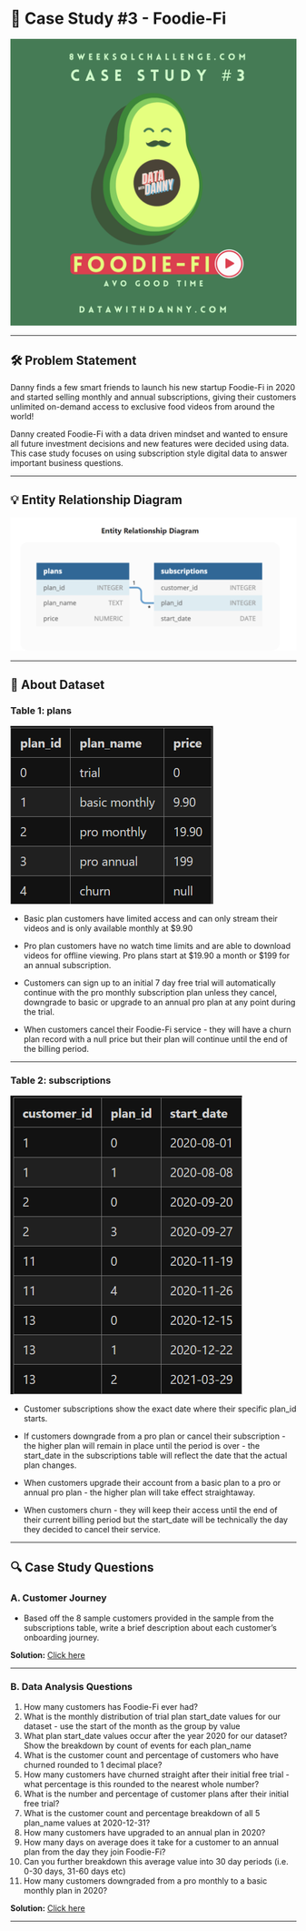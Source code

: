 # 🌽 Case Study #3 - Foodie-Fi

![App Screenshot](https://raw.githubusercontent.com/Akhand-p-singh/8-Week-SQL-Challenge/master/Images/Case%20Study%203.png)
  

---
## 🛠️ Problem Statement
Danny finds a few smart friends to launch his new startup Foodie-Fi in 2020 and started selling monthly and annual subscriptions, giving their customers unlimited on-demand access to exclusive food videos from around the world!

Danny created Foodie-Fi with a data driven mindset and wanted to ensure all future investment decisions and new features were decided using data. This case study focuses on using subscription style digital data to answer important business questions.

---
## 💡 Entity Relationship Diagram

![App Screenshot](https://raw.githubusercontent.com/Akhand-p-singh/8-Week-SQL-Challenge/master/Images/er3.png)

----

## 💾 About Dataset


### Table 1: plans 

![App Screenshot](https://raw.githubusercontent.com/Akhand-p-singh/8-Week-SQL-Challenge/master/Images/Table%20image/3.%20plans.png)

* Basic plan customers have limited access and can only stream their videos and is only available monthly at $9.90

* Pro plan customers have no watch time limits and are able to download videos for offline viewing. Pro plans start at $19.90 a month or $199 for an annual subscription.

* Customers can sign up to an initial 7 day free trial will automatically continue with the pro monthly subscription plan unless they cancel, downgrade to basic or upgrade to an annual pro plan at any point during the trial.

* When customers cancel their Foodie-Fi service - they will have a churn plan record with a null price but their plan will continue until the end of the billing period.

----

### Table 2: subscriptions

![App Screenshot](https://raw.githubusercontent.com/Akhand-p-singh/8-Week-SQL-Challenge/master/Images/Table%20image/3.%20subscriptions.png)

* Customer subscriptions show the exact date where their specific plan_id starts.

* If customers downgrade from a pro plan or cancel their subscription - the higher plan will remain in place until the period is over - the start_date in the subscriptions table will reflect the date that the actual plan changes.

* When customers upgrade their account from a basic plan to a pro or annual pro plan - the higher plan will take effect straightaway.

* When customers churn - they will keep their access until the end of their current billing period but the start_date will be technically the day they decided to cancel their service.

---
## 🔍 Case Study Questions
### A. Customer Journey

* Based off the 8 sample customers provided in the sample from the subscriptions table, write a brief description about each customer’s onboarding journey.

<b>Solution:</b> [Click here](https://github.com/Akhand-p-singh/8-Week-SQL-Challenge/blob/master/Case%20Study%20%233%20-%20Foodie-Fi/Solution/A.%20Customer%20Journey.md)

---
### B. Data Analysis Questions

1. How many customers has Foodie-Fi ever had?
2. What is the monthly distribution of trial plan start_date values for our dataset - use the start of the month as the group by value
3. What plan start_date values occur after the year 2020 for our dataset? Show the breakdown by count of events for each plan_name
4. What is the customer count and percentage of customers who have churned rounded to 1 decimal place?
5. How many customers have churned straight after their initial free trial - what percentage is this rounded to the nearest whole number?
6. What is the number and percentage of customer plans after their initial free trial?
7. What is the customer count and percentage breakdown of all 5 plan_name values at 2020-12-31?
8. How many customers have upgraded to an annual plan in 2020?
9. How many days on average does it take for a customer to an annual plan from the day they join Foodie-Fi?
10. Can you further breakdown this average value into 30 day periods (i.e. 0-30 days, 31-60 days etc)
11. How many customers downgraded from a pro monthly to a basic monthly plan in 2020?

<b>Solution:</b> [Click here](https://github.com/Akhand-p-singh/8-Week-SQL-Challenge/blob/master/Case%20Study%20%233%20-%20Foodie-Fi/Solution/B.%20Data%20Analysis%20Questions.md)

---

